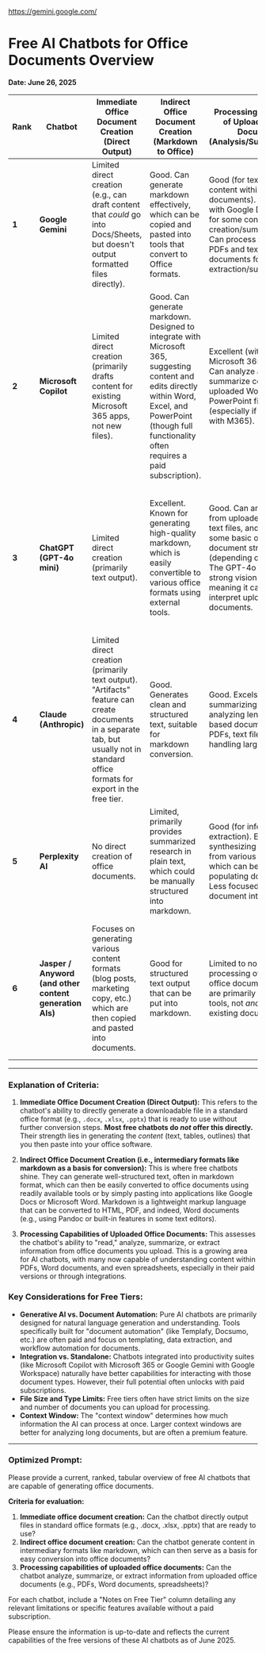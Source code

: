 https://gemini.google.com/

# Free AI Chatbots for Office Documents Overview
**Date: June 26, 2025**

| Rank | Chatbot | Immediate Office Document Creation (Direct Output) | Indirect Office Document Creation (Markdown to Office) | Processing Capabilities of Uploaded Office Documents (Analysis/Summarization) | Notes on Free Tier |
|---|---|---|---|---|---|
| **1** | **Google Gemini** | Limited direct creation (e.g., can draft content that *could* go into Docs/Sheets, but doesn't output formatted files directly). | Good. Can generate markdown effectively, which can be copied and pasted into tools that convert to Office formats. | Good (for text-based content within documents). Integrates with Google Docs/Gmail for some content creation/summarization. Can process uploaded PDFs and text-heavy documents for information extraction/summarization. | Free tier offers substantial access to Gemini's capabilities, including interaction with Google Workspace apps. |
| **2** | **Microsoft Copilot** | Limited direct creation (primarily drafts content for existing Microsoft 365 apps, not new files). | Good. Can generate markdown. Designed to integrate with Microsoft 365, suggesting content and edits directly within Word, Excel, and PowerPoint (though full functionality often requires a paid subscription). | Excellent (within the Microsoft 365 ecosystem). Can analyze and summarize content from uploaded Word, Excel, and PowerPoint files (especially if integrated with M365). | Free tier offers basic chatbot functionality and web search. Full M365 integration and advanced document processing typically require a paid Copilot Pro or Microsoft 365 subscription. |
| **3** | **ChatGPT (GPT-4o mini)** | Limited direct creation (primarily text output). | Excellent. Known for generating high-quality markdown, which is easily convertible to various office formats using external tools. | Good. Can analyze text from uploaded PDFs, plain text files, and potentially some basic office document structures (depending on the model). The GPT-4o model has strong vision capabilities, meaning it can "see" and interpret uploaded documents. | The free tier provides access to GPT-4o mini with usage caps. Paid tiers (Plus/Enterprise) offer more advanced models (GPT-4o) and higher usage limits, which greatly enhance document processing. |
| **4** | **Claude (Anthropic)** | Limited direct creation (primarily text output). "Artifacts" feature can create documents in a separate tab, but usually not in standard office formats for export in the free tier. | Good. Generates clean and structured text, suitable for markdown conversion. | Good. Excels at summarizing and analyzing lengthy text-based documents (e.g., PDFs, text files). Known for handling large contexts. | Free tier offers substantial conversational capabilities and context window. More advanced features or higher usage may require a paid plan. |
| **5** | **Perplexity AI** | No direct creation of office documents. | Limited, primarily provides summarized research in plain text, which could be manually structured into markdown. | Good (for information extraction). Excels at synthesizing information from various web sources, which can be useful for populating documents. Less focused on direct document interaction. | Free tier provides access to its search and summarization capabilities with some query limits. |
| **6** | **Jasper / Anyword (and other content generation AIs)** | Focuses on generating various content formats (blog posts, marketing copy, etc.) which are then copied and pasted into documents. | Good for structured text output that can be put into markdown. | Limited to no direct processing of uploaded office documents. They are primarily *creation* tools, not *analysis* tools for existing documents. | Most of these platforms are primarily paid, with very limited or trial-based free access. They are excellent for content generation, but less for direct office document manipulation in a free tier. |

---

### Explanation of Criteria:

1.  **Immediate Office Document Creation (Direct Output):** This refers to the chatbot's ability to directly generate a downloadable file in a standard office format (e.g., `.docx`, `.xlsx`, `.pptx`) that is ready to use without further conversion steps. **Most free chatbots do *not* offer this directly.** Their strength lies in generating the *content* (text, tables, outlines) that you then paste into your office software.

2.  **Indirect Office Document Creation (i.e., intermediary formats like markdown as a basis for conversion):** This is where free chatbots shine. They can generate well-structured text, often in markdown format, which can then be easily converted to office documents using readily available tools or by simply pasting into applications like Google Docs or Microsoft Word. Markdown is a lightweight markup language that can be converted to HTML, PDF, and indeed, Word documents (e.g., using Pandoc or built-in features in some text editors).

3.  **Processing Capabilities of Uploaded Office Documents:** This assesses the chatbot's ability to "read," analyze, summarize, or extract information from office documents you upload. This is a growing area for AI chatbots, with many now capable of understanding content within PDFs, Word documents, and even spreadsheets, especially in their paid versions or through integrations.

### Key Considerations for Free Tiers:

* **Generative AI vs. Document Automation:** Pure AI chatbots are primarily designed for natural language generation and understanding. Tools specifically built for "document automation" (like Templafy, Docsumo, etc.) are often paid and focus on templating, data extraction, and workflow automation for documents.
* **Integration vs. Standalone:** Chatbots integrated into productivity suites (like Microsoft Copilot with Microsoft 365 or Google Gemini with Google Workspace) naturally have better capabilities for interacting with those document types. However, their full potential often unlocks with paid subscriptions.
* **File Size and Type Limits:** Free tiers often have strict limits on the size and number of documents you can upload for processing.
* **Context Window:** The "context window" determines how much information the AI can process at once. Larger context windows are better for analyzing long documents, but are often a premium feature.

---

### Optimized Prompt:
Please provide a current, ranked, tabular overview of free AI chatbots that are capable of generating office documents.

**Criteria for evaluation:**
1.  **Immediate office document creation:** Can the chatbot directly output files in standard office formats (e.g., .docx, .xlsx, .pptx) that are ready to use?
2.  **Indirect office document creation:** Can the chatbot generate content in intermediary formats like markdown, which can then serve as a basis for easy conversion into office documents?
3.  **Processing capabilities of uploaded office documents:** Can the chatbot analyze, summarize, or extract information from uploaded office documents (e.g., PDFs, Word documents, spreadsheets)?

For each chatbot, include a "Notes on Free Tier" column detailing any relevant limitations or specific features available without a paid subscription.

Please ensure the information is up-to-date and reflects the current capabilities of the free versions of these AI chatbots as of June 2025.
